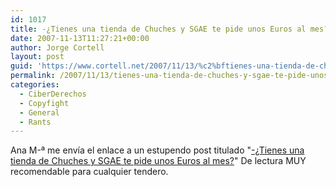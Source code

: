 ```yaml
---
id: 1017
title: -¿Tienes una tienda de Chuches y SGAE te pide unos Euros al mes?
date: 2007-11-13T11:27:21+00:00
author: Jorge Cortell
layout: post
guid: 'https://www.cortell.net/2007/11/13/%c2%bftienes-una-tienda-de-chuches-y-sgae-te-pide-unos-euros-al-mes/'
permalink: /2007/11/13/tienes-una-tienda-de-chuches-y-sgae-te-pide-unos-euros-al-mes/
categories:
  - CiberDerechos
  - Copyfight
  - General
  - Rants
---
```

Ana M-ª me enví­a el enlace a un estupendo post titulado "<a target="_blank" title="post" href="https://www.sgaecontratraxtore.com/cms/index.php?page=tienes-una-tienda-de-chuches-y-sgae-te-pide-unos-euros-al-mes">-¿Tienes una tienda de Chuches y SGAE te pide unos Euros al mes?</a>" De lectura MUY recomendable para cualquier tendero.